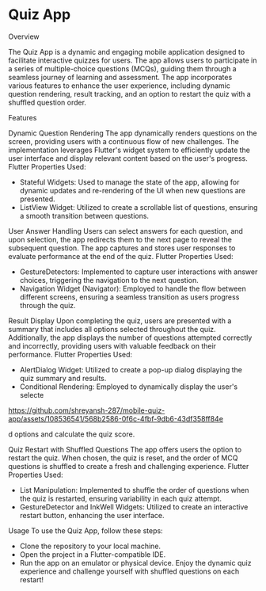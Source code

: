 # Quiz App

Overview

The Quiz App is a dynamic and engaging mobile application designed to facilitate interactive quizzes for users. The app allows users to participate in a series of multiple-choice questions (MCQs), guiding them through a seamless journey of learning and assessment. The app incorporates various features to enhance the user experience, including dynamic question rendering, result tracking, and an option to restart the quiz with a shuffled question order.

Features

Dynamic Question Rendering
The app dynamically renders questions on the screen, providing users with a continuous flow of new challenges. The implementation leverages Flutter's widget system to efficiently update the user interface and display relevant content based on the user's progress.
Flutter Properties Used:
- Stateful Widgets: Used to manage the state of the app, allowing for dynamic updates and re-rendering of the UI when new questions are presented.
- ListView Widget: Utilized to create a scrollable list of questions, ensuring a smooth transition between questions.

User Answer Handling
Users can select answers for each question, and upon selection, the app redirects them to the next page to reveal the subsequent question. The app captures and stores user responses to evaluate performance at the end of the quiz.
Flutter Properties Used:
- GestureDetectors: Implemented to capture user interactions with answer choices, triggering the navigation to the next question.
- Navigation Widget (Navigator): Employed to handle the flow between different screens, ensuring a seamless transition as users progress through the quiz.

Result Display
Upon completing the quiz, users are presented with a summary that includes all options selected throughout the quiz. Additionally, the app displays the number of questions attempted correctly and incorrectly, providing users with valuable feedback on their performance.
Flutter Properties Used:
- AlertDialog Widget: Utilized to create a pop-up dialog displaying the quiz summary and results.
- Conditional Rendering: Employed to dynamically display the user's selecte

https://github.com/shreyansh-287/mobile-quiz-app/assets/108536541/568b2586-0f6c-4fbf-9db6-43df358ff84e

d options and calculate the quiz score.

Quiz Restart with Shuffled Questions
The app offers users the option to restart the quiz. When chosen, the quiz is reset, and the order of MCQ questions is shuffled to create a fresh and challenging experience.
Flutter Properties Used:
- List Manipulation: Implemented to shuffle the order of questions when the quiz is restarted, ensuring variability in each quiz attempt.
- GestureDetector and InkWell Widgets: Utilized to create an interactive restart button, enhancing the user interface.

Usage
To use the Quiz App, follow these steps:
- Clone the repository to your local machine.
- Open the project in a Flutter-compatible IDE.
- Run the app on an emulator or physical device.
Enjoy the dynamic quiz experience and challenge yourself with shuffled questions on each restart!
